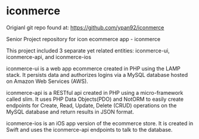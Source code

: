 # iconmerce
Origianl git repo found at: https://github.com/ypan92/iconmerce

Senior Project repository for icon ecommerce app - iconmerce


This project included 3 separate yet related entities:
iconmerce-ui, iconmerce-api, and iconmerce-ios

iconmerce-ui is a web app ecommerce created in PHP using the LAMP stack.  It persists data and authorizes logins via a MySQL database hosted on Amazon Web Services (AWS).

iconmerce-api is a RESTful api created in PHP using a micro-framework called slim.  It uses PHP Data Objects(PDO) and NotORM to easily create endpoints for Create, Read, Update, Delete (CRUD) operations on the MySQL database and return results in JSON format.

iconmerce-ios is an iOS app version of the ecommerce store.  It is created in Swift and uses the iconmerce-api endpoints to talk to the database.
